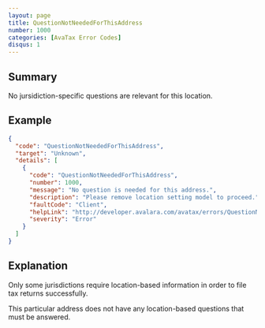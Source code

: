 ```yaml
---
layout: page
title: QuestionNotNeededForThisAddress
number: 1000
categories: [AvaTax Error Codes]
disqus: 1
---
```


## Summary

No jursidiction-specific questions are relevant for this location.

## Example

```json
{
  "code": "QuestionNotNeededForThisAddress",
  "target": "Unknown",
  "details": [
    {
      "code": "QuestionNotNeededForThisAddress",
      "number": 1000,
      "message": "No question is needed for this address.",
      "description": "Please remove location setting model to proceed.",
      "faultCode": "Client",
      "helpLink": "http://developer.avalara.com/avatax/errors/QuestionNotNeededForThisAddress",
      "severity": "Error"
    }
  ]
}
```

## Explanation

Only some jurisdictions require location-based information in order to file tax returns successfully.

This particular address does not have any location-based questions that must be answered.
